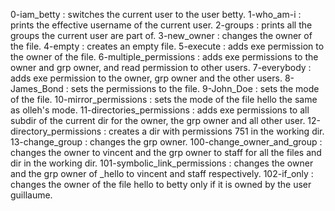 0-iam_betty : switches the current user to the user betty.
1-who_am-i : prints the effective username of the current user.
2-groups : prints all the groups the current user are part of.
3-new_owner : changes the owner of the file.
4-empty : creates an empty file.
5-execute : adds exe permission to the owner of the file.
6-multiple_permissions : adds exe permissions to the owner and grp owner, and read permission to other users.
7-everybody : adds exe permission to the owner, grp owner and the other users.
8-James_Bond : sets the permissions to the file.
9-John_Doe : sets the mode of the file.
10-mirror_permissions : sets the mode of the file hello the same as olleh's mode.
11-directories_permissions : adds exe permissions to all subdir of the current dir for the owner, the grp owner and all other user.
12-directory_permissions : creates a dir with permissions 751 in the working dir.
13-change_group : changes the grp owner.
100-change_owner_and_group : changes the owner to vincent and the grp owner to staff for all the files and dir in the working dir.
101-symbolic_link_permissions : changes the owner and the grp owner of _hello to vincent and staff respectively.
102-if_only : changes the owner of the file hello to betty only if it is owned by the user guillaume.
